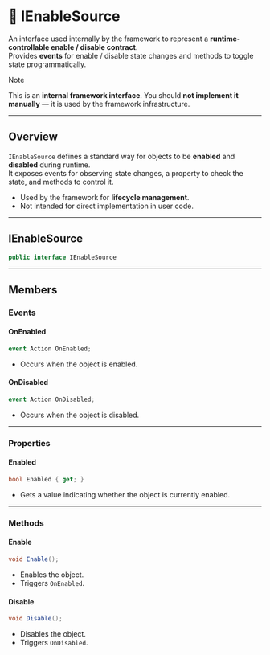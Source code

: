 # 🧩 IEnableSource

An interface used internally by the framework to represent a **runtime-controllable enable / disable contract**.  
Provides **events** for enable / disable state changes and methods to toggle state programmatically.

> [!NOTE]
> This is an **internal framework interface**. You should **not implement it manually** — it is used by the framework infrastructure.

---

## Overview
`IEnableSource` defines a standard way for objects to be **enabled** and **disabled** during runtime.  
It exposes events for observing state changes, a property to check the state, and methods to control it.
- Used by the framework for **lifecycle management**.
- Not intended for direct implementation in user code.

---

## IEnableSource
```csharp
public interface IEnableSource
```

---

## Members

### Events

#### OnEnabled
```csharp
event Action OnEnabled;
```
- Occurs when the object is enabled.

#### OnDisabled
```csharp
event Action OnDisabled;
```
- Occurs when the object is disabled.

---

### Properties

#### Enabled
```csharp
bool Enabled { get; }
```
- Gets a value indicating whether the object is currently enabled.

---

### Methods

#### Enable
```csharp
void Enable();
```
- Enables the object.
- Triggers `OnEnabled`.

#### Disable
```csharp
void Disable();
```
- Disables the object.
- Triggers `OnDisabled`.